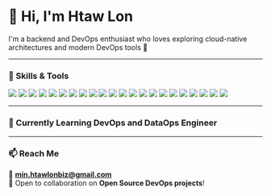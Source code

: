 # 👋 Hi, I'm Htaw Lon

I'm a backend and DevOps enthusiast who loves exploring cloud-native architectures and modern DevOps tools 🌱

---

### 🚀 Skills & Tools

<p align="left">
  <img src="https://img.shields.io/badge/Amazon_AWS-232F3E?style=for-the-badge&logo=amazonaws&logoColor=white"/>
  <img src="https://img.shields.io/badge/Docker-2496ED?style=for-the-badge&logo=docker&logoColor=white"/>
  <img src="https://img.shields.io/badge/Kubernetes-326CE5?style=for-the-badge&logo=kubernetes&logoColor=white"/>
  <img src="https://img.shields.io/badge/Helm-0F172A?style=for-the-badge&logo=helm&logoColor=white"/>
  <img src="https://img.shields.io/badge/Terraform-7B42BC?style=for-the-badge&logo=terraform&logoColor=white"/>
  <img src="https://img.shields.io/badge/GitHub_Actions-2088FF?style=for-the-badge&logo=github-actions&logoColor=white"/>
  <img src="https://img.shields.io/badge/Python-3776AB?style=for-the-badge&logo=python&logoColor=white"/>
  <img src="https://img.shields.io/badge/PL%2FSQL-336791?style=for-the-badge&logo=oracle&logoColor=white"/>
  <img src="https://img.shields.io/badge/Java-007396?style=for-the-badge&logo=openjdk&logoColor=white"/>
  <img src="https://img.shields.io/badge/Spring_Boot-6DB33F?style=for-the-badge&logo=springboot&logoColor=white"/>
  <img src="https://img.shields.io/badge/Quarkus-EE0000?style=for-the-badge&logo=quarkus&logoColor=white"/>
  <img src="https://img.shields.io/badge/Apache_Kafka-231F20?style=for-the-badge&logo=apachekafka&logoColor=white"/>
  <img src="https://img.shields.io/badge/Linux-FCC624?style=for-the-badge&logo=linux&logoColor=black"/>
  <img src="https://img.shields.io/badge/GitLab-FC6D26?style=for-the-badge&logo=gitlab&logoColor=white"/>
  <img src="https://img.shields.io/badge/Linux-FCC624?style=for-the-badge&logo=linux&logoColor=black"/>
  <img src="https://img.shields.io/badge/Oracle_Flexcube-F80000?style=for-the-badge&logo=oracle&logoColor=white"/>
  <img src="https://img.shields.io/badge/Temenos_Infinity-003366?style=for-the-badge&logoColor=white"/>
  <img src="https://img.shields.io/badge/Snowflake-1F75FE?style=for-the-badge&logo=snowflake&logoColor=white"/>
  <img src="https://img.shields.io/badge/Argo_CD-ED157B?style=for-the-badge&logo=argo&logoColor=white"/>
  <img src="https://img.shields.io/badge/Prometheus-E6522C?style=for-the-badge&logo=prometheus&logoColor=white"/>
  <img src="https://img.shields.io/badge/Grafana-F46800?style=for-the-badge&logo=grafana&logoColor=white"/>
  <img src="https://img.shields.io/badge/Jira-0052CC?style=for-the-badge&logo=jira&logoColor=white"/>
</p>

---

### 🌱 Currently Learning DevOps and DataOps Engineer

---

### 📫 Reach Me
📧 **[min.htawlonbiz@gmail.com](mailto:min.htawlonbiz@gmail.com)**  
💬 Open to collaboration on **Open Source DevOps projects**!
